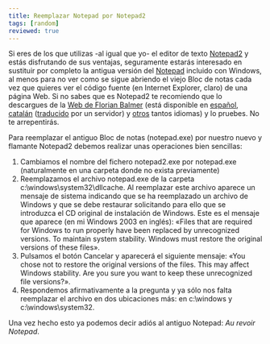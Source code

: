 ```yaml
---
title: Reemplazar Notepad por Notepad2
tags: [random]
reviewed: true
---
```

Si eres de los que utilizas -al igual que yo- el editor de texto [Notepad2](http://en.wikipedia.org/wiki/Notepad2) y estás disfrutando de sus ventajas, seguramente estarás interesado en sustituir por completo la antigua versión del [Notepad](http://es.wikipedia.org/wiki/Notepad) incluido con Windows, al menos para no ver como se sigue abriendo el viejo Bloc de notas cada vez que quieres ver el código fuente (en Internet Explorer, claro) de una página Web. Si no sabes que es Notepad2 te recomiendo que lo descargues de la [Web de Florian Balmer](http://www.flos-freeware.ch/) (está disponible en [español](http://www.flos-freeware.ch/np2intl/notepad2_es.zip), [catalán](http://www.flos-freeware.ch/np2intl/notepad2_ca.zip) ([traducido](http://www.studio4net.com/alex/2004/10/notepad2-in-catalan.html) por un servidor) y [otros](http://www.flos-freeware.ch/np2intl.html) tantos idiomas) y lo pruebes. No te arrepentirás.  
  
Para reemplazar el antiguo Bloc de notas (notepad.exe) por nuestro nuevo y flamante Notepad2 debemos realizar unas operaciones bien sencillas:  

1.  Cambiamos el nombre del fichero notepad2.exe por notepad.exe (naturalmente en una carpeta donde no exista previamente)
2.  Reemplazamos el archivo notepad.exe de la carpeta c:\\windows\\system32\\dllcache. Al reemplazar este archivo aparece un mensaje de sistema indicando que se ha reemplazado un archivo de Windows y que se debe restaurar solicitando para ello que se introduzca el CD original de instalación de Windows. Este es el mensaje que aparece (en mi Windows 2003 en inglés): «Files that are required for Windows to run properly have been replaced by unrecognized versions. To maintain system stability. Windows must restore the original versions of these files».
3.  Pulsamos el botón Cancelar y aparecerá el siguiente mensaje: «You chose not to restore the original versions of the files. This may affect Windows stability. Are you sure you want to keep these unrecognized file versions?».
4.  Respondemos afirmativamente a la pregunta y ya sólo nos falta reemplazar el archivo en dos ubicaciones más: en c:\\windows y c:\\windows\\system32.  
    
Una vez hecho esto ya podemos decir adiós al antiguo Notepad: _Au revoir Notepad_.

